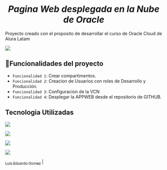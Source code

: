 <em><h1 align="center">Pagina Web desplegada en la Nube de Oracle </h1></em>

<p>Proyecto creado con el proposito de desarrollar el curso de Oracle Cloud de Alura Latam</p>

<p align="left">
    <img src="https://img.shields.io/badge/STATUS-EN%20DESAROLLO-green">
</p>

## :hammer:Funcionalidades del proyecto

- `Funcionalidad 1`: Crear compartimentos.  
- `Funcionalidad 2`: Creacion de Usuarios con roles de Desarrollo y Producción. 
- `Funcionalidad 3`: Configuracion de la VCN 
- `Funcionalidad 4`: Desplegar la APPWEB desde el repositorio de GITHUB.


## Tecnologia Utilizadas

<p align="left">
    <img src="https://img.shields.io/badge/Proveedor - Oracle Cloud Infraestructure%20-red">
</p>
<p align="left">
    <img src="https://img.shields.io/badge/Lenguaje-PHP-red">
</p>
<p align="left">
    <img src="https://img.shields.io/badge/HTML & CSS-yellow">
</p>
<p align="left">
    <img src="https://img.shields.io/badge/IDE-Visual Studio Code-blue">
</p>

 [<img width=115><br><sub>Luis Eduardo Gomez</sub>](https://github.com/lgomeval) |
